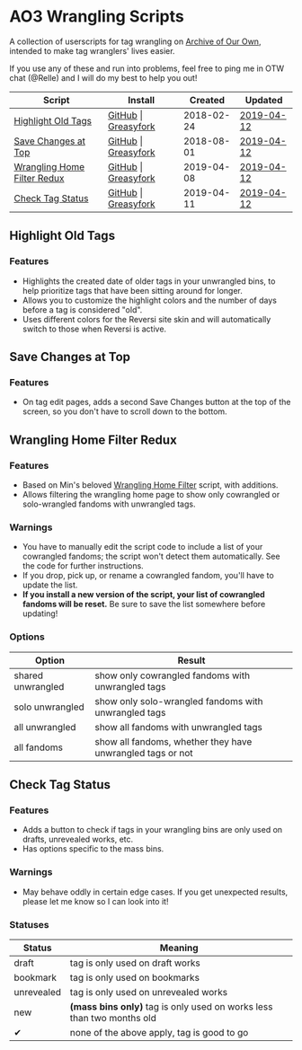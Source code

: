 # AO3 Wrangling Scripts

A collection of userscripts for tag wrangling on [Archive of Our Own](https://archiveofourown.org), intended to make tag wranglers' lives easier.

If you use any of these and run into problems, feel free to ping me in OTW chat (@Relle) and I will do my best to help you out!

| Script | Install | Created | Updated |
| ------ | ------- | ------- | ------- |
| [Highlight Old Tags](#highlight-old-tags) | [GitHub](https://raw.githubusercontent.com/kaerstyne/ao3-wrangling-scripts/master/highlight-old-tags.js) &#124; [Greasyfork](https://greasyfork.org/en/scripts/38866-ao3-wrangling-highlight-old-tags) | 2018-02-24 | [2019-04-12](CHANGELOG.md#highlight-old-tags) |
| [Save Changes at Top](#save-changes-at-top) | [GitHub](https://raw.githubusercontent.com/kaerstyne/ao3-wrangling-scripts/master/save-changes-at-top.js) &#124; [Greasyfork](https://greasyfork.org/en/scripts/370820-ao3-wrangling-save-changes-at-top) | 2018-08-01 | [2019-04-12](CHANGELOG.md#save-changes-at-top) |
| [Wrangling Home Filter Redux](#wrangling-home-filter-redux) | [GitHub](https://raw.githubusercontent.com/kaerstyne/ao3-wrangling-scripts/master/wrangling-home-filter-redux.js) &#124; [Greasyfork](https://greasyfork.org/en/scripts/381543-ao3-wrangling-wrangling-home-filter-redux) | 2019-04-08 | [2019-04-12](CHANGELOG.md#wrangling-home-filter-redux) |
| [Check Tag Status](#check-tag-status) | [GitHub](https://raw.githubusercontent.com/kaerstyne/ao3-wrangling-scripts/master/check-tag-status.js) &#124; [Greasyfork](https://greasyfork.org/en/scripts/381677-ao3-wrangling-check-tag-status) | 2019-04-11 | [2019-04-12](CHANGELOG.md#check-tag-status) |

## Highlight Old Tags

### Features

- Highlights the created date of older tags in your unwrangled bins, to help prioritize tags that have been sitting around for longer.
- Allows you to customize the highlight colors and the number of days before a tag is considered "old".
- Uses different colors for the Reversi site skin and will automatically switch to those when Reversi is active.

## Save Changes at Top

### Features

- On tag edit pages, adds a second Save Changes button at the top of the screen, so you don't have to scroll down to the bottom.

## Wrangling Home Filter Redux

### Features

- Based on Min's beloved [Wrangling Home Filter](https://greasyfork.org/en/scripts/10496-ao3-wrangling-home-filter) script, with additions.
- Allows filtering the wrangling home page to show only cowrangled or solo-wrangled fandoms with unwrangled tags.

### Warnings

- You have to manually edit the script code to include a list of your cowrangled fandoms; the script won't detect them automatically. See the code for further instructions.
- If you drop, pick up, or rename a cowrangled fandom, you'll have to update the list.
- **If you install a new version of the script, your list of cowrangled fandoms will be reset.** Be sure to save the list somewhere before updating!

### Options

| Option | Result |
| ------ | ------ |
| shared unwrangled | show only cowrangled fandoms with unwrangled tags |
| solo unwrangled | show only solo-wrangled fandoms with unwrangled tags |
| all unwrangled | show all fandoms with unwrangled tags |
| all fandoms | show all fandoms, whether they have unwrangled tags or not |

## Check Tag Status

### Features

- Adds a button to check if tags in your wrangling bins are only used on drafts, unrevealed works, etc.
- Has options specific to the mass bins.

### Warnings

- May behave oddly in certain edge cases. If you get unexpected results, please let me know so I can look into it!

### Statuses

| Status | Meaning |
| ------ | ------- |
| draft | tag is only used on draft works |
| bookmark | tag is only used on bookmarks |
| unrevealed | tag is only used on unrevealed works |
| new | **(mass bins only)** tag is only used on works less than two months old |
| ✔ | none of the above apply, tag is good to go |
